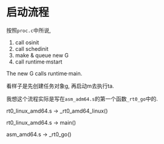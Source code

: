 # 启动流程

按照`proc.c`中所说, 

1. call osinit
2. call schedinit
3. make & queue new G
4. call runtime·mstart

The new G calls runtime·main.

看样子是先创建任务对象g, 再启动m去执行ta.

我想这个流程实际是写在`asm_adm64.s`的第一个函数`_rt0_go`中的.

rt0_linux_amd64.s -> _rt0_amd64_linux()

rt0_linux_amd64.s -> main()

asm_amd64.s -> _rt0_go()
